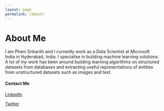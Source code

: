 ```yaml
---
layout: page
permalink: /about/
---
```

# About Me

I am Phani Srikanth and I currently work as a Data Scientist at Microsoft India in Hyderabad, India. I specialise in building machine learning solutions. A lot of my work has been around building learning algorithms on structured datasets from databases and extracting useful representations of entities from unstructured datasets such as images and text.

#### Contact Me

[LinkedIn](https://www.linkedin.com/in/phanisrikanth/)

[Twitter](https://twitter.com/phanisrikanth33)
